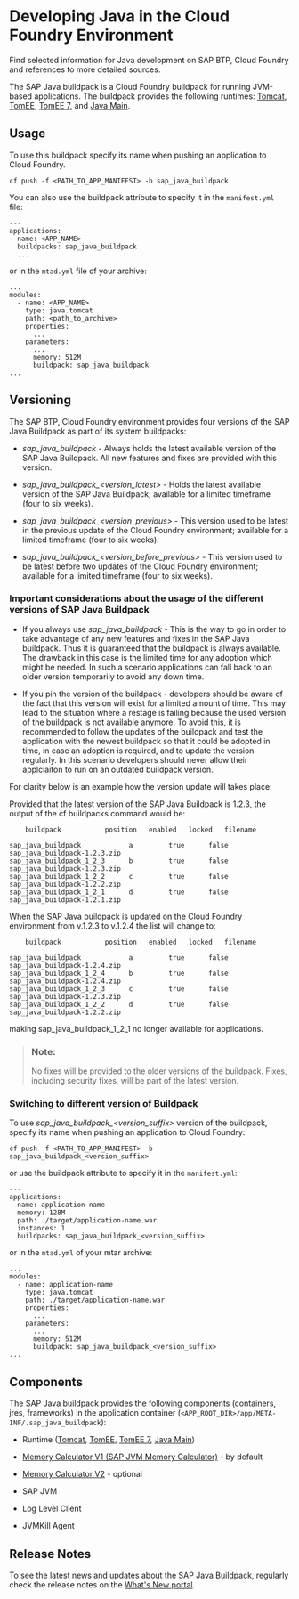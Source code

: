 <!-- loioa3f90069d6cd41da82f34a6123d82ce6 -->

# Developing Java in the Cloud Foundry Environment

Find selected information for Java development on SAP BTP, Cloud Foundry and references to more detailed sources.

The SAP Java buildpack is a Cloud Foundry buildpack for running JVM-based applications. The buildpack provides the following runtimes: [Tomcat](Application_Containers_83d2416.md#loioddfc10180fe844049cc71f6989942dc2), [TomEE](Application_Containers_83d2416.md#loioa9590c2f5ebc4d1586d9f0f53a60cfdc), [TomEE 7](Application_Containers_83d2416.md#loio79c039ab43b946a7b50c5d0326a3b40b), and [Java Main](Application_Containers_83d2416.md#loio8a1786acd70445768b35e50f3038a2a9).



<a name="loioa3f90069d6cd41da82f34a6123d82ce6__section_xxx_4w3_t2b"/>

## Usage

To use this buildpack specify its name when pushing an application to Cloud Foundry.

```
cf push -f <PATH_TO_APP_MANIFEST> -b sap_java_buildpack
```

You can also use the buildpack attribute to specify it in the `manifest.yml` file:

```
---
applications:
- name: <APP_NAME>
  buildpacks: sap_java_buildpack
  ...
```

or in the `mtad.yml` file of your archive:

```
...
modules:
  - name: <APP_NAME>
    type: java.tomcat
    path: <path_to_archive>
    properties:
      ...
    parameters:
      ...
      memory: 512M
      buildpack: sap_java_buildpack
...
```



<a name="loioa3f90069d6cd41da82f34a6123d82ce6__section_czc_1hd_kgb"/>

## Versioning

The SAP BTP, Cloud Foundry environment provides four versions of the SAP Java Buildpack as part of its system buildpacks:

-   *sap\_java\_buildpack* - Always holds the latest available version of the SAP Java Buildpack. All new features and fixes are provided with this version.

-   *sap\_java\_buildpack\_<version\_latest\>* - Holds the latest available version of the SAP Java Buildpack; available for a limited timeframe \(four to six weeks\).

-   *sap\_java\_buildpack\_<version\_previous\>* - This version used to be latest in the previous update of the Cloud Foundry environment; available for a limited timeframe \(four to six weeks\).

-   *sap\_java\_buildpack\_<version\_before\_previous\>* - This version used to be latest before two updates of the Cloud Foundry environment; available for a limited timeframe \(four to six weeks\).




### Important considerations about the usage of the different versions of SAP Java Buildpack

-   If you always use *sap\_java\_buildpack* - This is the way to go in order to take advantage of any new features and fixes in the SAP Java buildpack. Thus it is guaranteed that the buildpack is always available. The drawback in this case is the limited time for any adoption which might be needed. In such a scenario applications can fall back to an older version temporarily to avoid any down time.

-   If you pin the version of the buildpack - developers should be aware of the fact that this version will exist for a limited amount of time. This may lead to the situation where a restage is failing because the used version of the buildpack is not available anymore. To avoid this, it is recommended to follow the updates of the buildpack and test the application with the newest buildpack so that it could be adopted in time, in case an adoption is required, and to update the version regularly. In this scenario developers should never allow their applciaiton to run on an outdated buildpack version.


For clarity below is an example how the version update will takes place:

Provided that the latest version of the SAP Java Buildpack is 1.2.3, the output of the cf buildpacks command would be:

```
	buildpack           position   enabled   locked   filename

sap_java_buildpack            a         true      false    sap_java_buildpack-1.2.3.zip
sap_java_buildpack_1_2_3      b         true      false    sap_java_buildpack-1.2.3.zip
sap_java_buildpack_1_2_2      c         true      false    sap_java_buildpack-1.2.2.zip
sap_java_buildpack_1_2_1      d         true      false    sap_java_buildpack-1.2.1.zip
```

When the SAP Java buildpack is updated on the Cloud Foundry environment from v.1.2.3 to v.1.2.4 the list will change to:

```
	buildpack           position   enabled   locked   filename

sap_java_buildpack            a         true      false    sap_java_buildpack-1.2.4.zip
sap_java_buildpack_1_2_4      b         true      false    sap_java_buildpack-1.2.4.zip
sap_java_buildpack_1_2_3      c         true      false    sap_java_buildpack-1.2.3.zip
sap_java_buildpack_1_2_2      d         true      false    sap_java_buildpack-1.2.2.zip
```

making sap\_java\_buildpack\_1\_2\_1 no longer available for applications.

> ### Note:  
> No fixes will be provided to the older versions of the buildpack. Fixes, including security fixes, will be part of the latest version.



### Switching to different version of Buildpack

To use *sap\_java\_buildpack\_<version\_suffix\>* version of the buildpack, specify its name when pushing an application to Cloud Foundry:

 `cf push -f <PATH_TO_APP_MANIFEST> -b sap_java_buildpack_<version_suffix>` 

or use the buildpack attribute to specify it in the `manifest.yml`:

```
---
applications:
- name: application-name
  memory: 128M
  path: ./target/application-name.war
  instances: 1
  buildpacks: sap_java_buildpack_<version_suffix>
```

or in the `mtad.yml` of your mtar archive:

```
...
modules:
  - name: application-name
    type: java.tomcat
    path: ./target/application-name.war
    properties:
      ...
    parameters:
      ...
      memory: 512M
      buildpack: sap_java_buildpack_<version_suffix>
...
```



<a name="loioa3f90069d6cd41da82f34a6123d82ce6__section_yxx_4w3_t2b"/>

## Components

The SAP Java buildpack provides the following components \(containers, jres, frameworks\) in the application container \(`<APP_ROOT_DIR>/app/META-INF/.sap_java_buildpack`\):

-   Runtime \([Tomcat](Application_Containers_83d2416.md#loioddfc10180fe844049cc71f6989942dc2), [TomEE](Application_Containers_83d2416.md#loioa9590c2f5ebc4d1586d9f0f53a60cfdc), [TomEE 7](Application_Containers_83d2416.md#loio79c039ab43b946a7b50c5d0326a3b40b), [Java Main](Application_Containers_83d2416.md#loio8a1786acd70445768b35e50f3038a2a9)\)

-   [Memory Calculator V1 \(SAP JVM Memory Calculator\)](Memory_Calculator_505a71a.md#loioc1059e056aad406297addcd177a4fb7c) - by default

-   [Memory Calculator V2](Memory_Calculator_505a71a.md#loio8eef9590a1d24e87af239d7c7e15fffe) - optional

-   SAP JVM

-   Log Level Client

-   JVMKill Agent




<a name="loioa3f90069d6cd41da82f34a6123d82ce6__section_wg4_djf_krb"/>

## Release Notes

To see the latest news and updates about the SAP Java Buildpack, regularly check the release notes on the [What's New portal](https://help.sap.com/doc/43b304f99a8145809c78f292bfc0bc58/Cloud/en-US/98bf747111574187a7c76f8ced51cfeb.html?sel1=SAP%20Java%20Buildpack&from=2021-01-01&to=2021-12-31).

